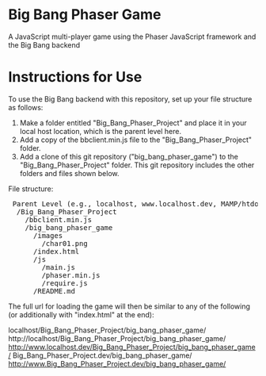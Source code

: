 Big Bang Phaser Game
====================

A JavaScript multi-player game using the Phaser JavaScript framework and the Big Bang backend

Instructions for Use
====================

To use the Big Bang backend with this repository, set up your file structure as follows: 

1. Make a folder entitled "Big_Bang_Phaser_Project" and place it in your local host location, which is the parent level here.
2. Add a copy of the bbclient.min.js file to the "Big_Bang_Phaser_Project" folder. 
3. Add a clone of this git repository ("big_bang_phaser_game") to the "Big_Bang_Phaser_Project" folder. This git repository includes the other folders and files shown below.


File structure:

<pre> Parent Level (e.g., localhost, www.localhost.dev, MAMP/htdocs, etc.) 
  /Big_Bang_Phaser_Project 
    /bbclient.min.js 
    /big_bang_phaser_game 
      /images 
        /char01.png 
      /index.html 
      /js 
        /main.js 
        /phaser.min.js 
        /require.js 
      /README.md 
</pre>


The full url for loading the game will then be similar to any of the following (or additionally with "index.html" at the end): 

localhost/Big_Bang_Phaser_Project/big_bang_phaser_game/
http://localhost/Big_Bang_Phaser_Project/big_bang_phaser_game/
http://www.localhost.dev/Big_Bang_Phaser_Project/big_bang_phaser_game/
Big_Bang_Phaser_Project.dev/big_bang_phaser_game/
http://www.Big_Bang_Phaser_Project.dev/big_bang_phaser_game/

